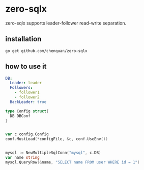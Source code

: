 # zero-sqlx

zero-sqlx supports leader-follower read-write separation.

## installation

```shell
go get github.com/chenquan/zero-sqlx
```

## how to use it

```yaml
DB:
  Leader: leader
  Followers:
    - follower1
    - follower2
  BackLeader: true
```

```go
type Config struct{
  DB DBConf
}
```

```go

var c config.Config
conf.MustLoad(*configFile, &c, conf.UseEnv())


mysql := NewMultipleSqlConn("mysql", c.DB)
var name string
mysql.QueryRow(&name, "SELECT name FROM user WHERE id = 1")
```